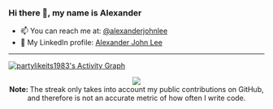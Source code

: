 ### Hi there 👋, my name is Alexander

<!--
**partylikeits1983/partylikeits1983** is a ✨ _special_ ✨ repository because its `README.md` (this file) appears on your GitHub profile.

Here are some ideas to get you started:

- 🔭 I’m currently working on ...
- 🌱 I’m currently learning ...
- 👯 I’m looking to collaborate on ...
- 🤔 I’m looking for help with ...
- 💬 Ask me about ...
- 📫 How to reach me: ...
- 😄 Pronouns: ...
- ⚡ Fun fact: ...
-->

- 📫 You can reach me at: [@alexanderjohnlee](https://t.me/alexanderjohnlee)
- 👤 My LinkedIn profile: [Alexander John Lee](https://www.linkedin.com/in/alexander-john-lee/)

---

<!-- https://github.com/ashutosh00710/github-readme-activity-graph -->
<a href="https://github.com/ashutosh00710/github-readme-activity-graph"><img alt="partylikeits1983's Activity Graph" src="https://activity-graph.herokuapp.com/graph?username=partylikeits1983&bg_color=0D1117&color=5BCDEC&line=5BCDEC&point=FFFFFF&hide_border=true" /></a>


<!-- https://github.com/DenverCoder1/github-readme-streak-stats -->
<p align="center">
  <a href="https://github.com/partylikeits1983/github-readme-streak-stats">
    <img src="https://github-readme-streak-stats.herokuapp.com/?user=partylikeits1983&theme=dark&hide_border=true&background=0D1117&stroke=0000"/>
  </a>
  <br/>
  <strong> Note: </strong> The streak only takes into account my public contributions on GitHub, and therefore is not an accurate metric of how often I write code.
</p>
